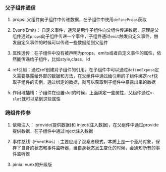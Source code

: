 

###  父子组件通信

1. props: 父组件向子组件中传递数据，在子组件中使用`defineProps`获取

2. Event(Emit)： 自定义事件，通常是用作子组件向父组件传递数据，原理是父组件通过`props`向子组件传递一个事件，子组件通过`emit`触发自定义事件，触发自定义事件的时候可以传递一些数据给到父组件

3. 属性透传：在子组件中没有被声明为props，emits或者自定义事件的属性，依然能传递给子组件，比如style,class，id

4. ref引用：通过ref创建对子组件的引用，在子组件中可以通过`defineExpose`定义需要暴露给外部的数据和方法，在父组件中通过给引用的子组件绑定`ref`获取子组件的实例，通过绑定的数据，就可以获取到子组件中暴露出来的数据

5. 作用域插槽：子组件在设置slot的时候，上面绑定一些属性，父组件通过`v-slot`就可以拿到这些属性

### 跨组件传参

1. 依赖注入： provide(提供数据)和 inject(注入数据)，在父组件中通过provide提供数据，在子组件中通过inject注入数据  

2. 事件总线（EventBus）: 主要应用了观察者模式，本质上是一个全局对象，保存了自身的状态和事件监听器，当自身状态发生变化的时候，会通知所有的事件监听器  

3. pinia: vuex的升级版

